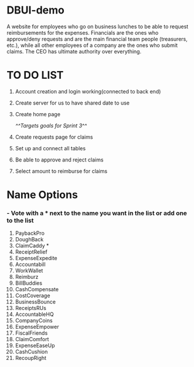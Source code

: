 # DBUI-demo

A website for employees who go on business lunches to be able to request reimbursements for the expenses. Financials are the ones who approve/deny requests and are the main financial team people (treasurers, etc.), while all other employees of a company are the ones who submit claims. The CEO has ultimate authority over everything.

# TO DO LIST

  1. Account creation and login working(connected to back end)
  2. Create server for us to have shared date to use 
  3. Create home page
        
        *^^Targets goals for Sprint 3^^*
        
  4. Create requests page for claims
  5. Set up and connect all tables
  6. Be able to approve and reject claims
  7. Select amount to reimburse for claims

# Name Options 
### - Vote with a * next to the name you want in the list or add one to the list
1. PaybackPro
1. DoughBack
1. ClaimCaddy *
1. ReceiptRelief
1. ExpenseExpedite
1. Accountabill
1. WorkWallet
1. Reimburz
1. BillBuddies
1. CashCompensate
1. CostCoverage
1. BusinessBounce
1. ReceiptsRUs
1. AccountableHQ
1. CompanyCoins
1. ExpenseEmpower
1. FiscalFriends
1. ClaimComfort
1. ExpenseEaseUp
1. CashCushion
1. RecoupRight



